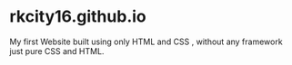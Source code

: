 # rkcity16.github.io
My first Website built using only HTML and CSS , without any framework just pure CSS and HTML.
